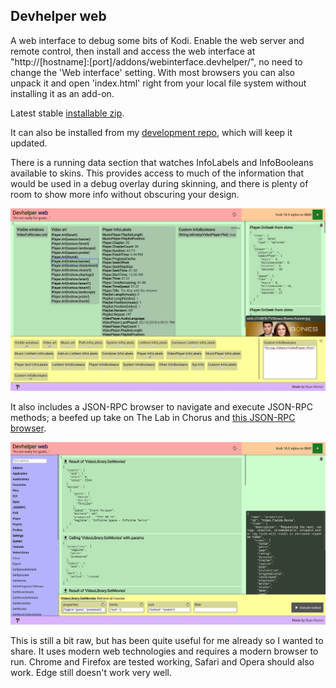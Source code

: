 ## Devhelper web

A web interface to debug some bits of Kodi. Enable the web server and remote control, then install
and access the web interface at "http://[hostname]:[port]/addons/webinterface.devhelper/", no need to
change the 'Web interface' setting. With most browsers you can also unpack it and open 'index.html'
right from your local file system without installing it as an add-on.

Latest stable [installable zip](https://github.com/rmrector/repository.rector.stuff/raw/master/latest/webinterface.devhelper-latest.zip).

It can also be installed from my [development repo], which will keep it updated.

[development repo]: (https://github.com/rmrector/repository.rector.stuff/raw/master/latest/repository.rector.stuff-latest.zip).

There is a running data section that watches InfoLabels and InfoBooleans available to skins. This
provides access to much of the information that would be used in a debug overlay during skinning,
and there is plenty of room to show more info without obscuring your design.

![Running data](resources/screenshot1.jpg)

It also includes a JSON-RPC browser to navigate and execute JSON-RPC methods; a beefed up take on
The Lab in Chorus and [this JSON-RPC browser](https://forum.kodi.tv/showthread.php?tid=172734).

![JSON-RPC browser](resources/screenshot2.jpg)

This is still a bit raw, but has been quite useful for me already so I wanted to share. It uses modern
web technologies and requires a modern browser to run. Chrome and Firefox are tested working, Safari
and Opera should also work. Edge still doesn't work very well.
